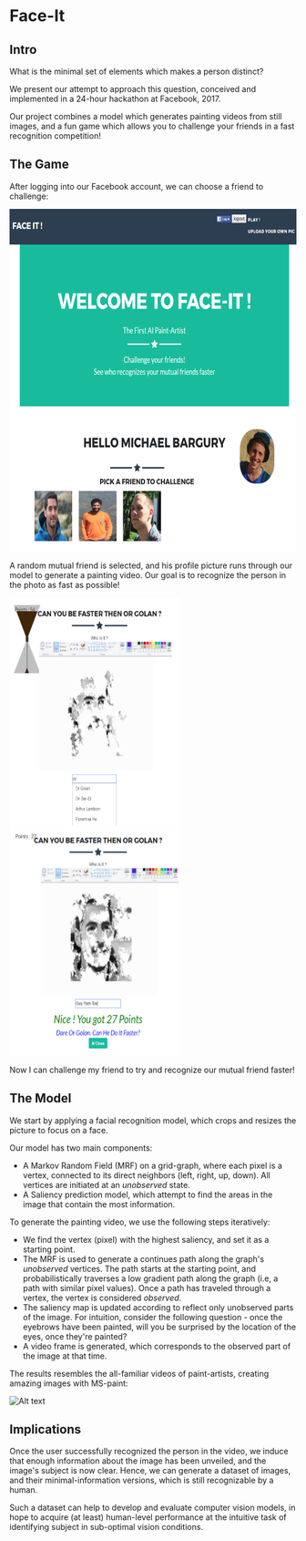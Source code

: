 # Face-It

## Intro

What is the minimal set of elements which makes a person distinct?

We present our attempt to approach this question, conceived and implemented in a 24-hour hackathon at Facebook, 2017.

Our project combines a model which generates painting videos from still images, and a fun game which allows you to challenge your friends in a fast recognition competition!

## The Game

After logging into our Facebook account, we can choose a friend to challenge:

<!---![Alt text](/demo/pick.png?raw=true "Welcome, pick a friend")-->

<img src="/demo/pick.png" alt="Welcome & Pick a friend" width="600" height="600" />

A random mutual friend is selected, and his profile picture runs through our model to generate a painting video. Our goal is to recognize the person in the photo as fast as possible!

<img src="/demo/or.png" alt="Wrong choice" width="300" height="400" /> <img src="/demo/guy.png" alt="Correct!" width="300" height="400" /> 

Now I can challenge my friend to try and recognize our mutual friend faster!

## The Model

We start by applying a facial recognition model, which crops and resizes the picture to focus on a face.

Our model has two main components:

- A Markov Random Field (MRF) on a grid-graph, where each pixel is a vertex, connected to its direct neighbors (left, right, up, down).
All vertices are initiated at an *unobserved* state.
- A Saliency prediction model, which attempt to find the areas in the image that contain the most information.

To generate the painting video, we use the following steps iteratively:
- We find the vertex (pixel) with the highest saliency, and set it as a starting point.
- The MRF is used to generate a continues path along the graph's *unobserved* vertices. The path starts at the starting point, and probabilistically traverses a low gradient path along the graph (i.e, a path with similar pixel values). Once a path has traveled through a vertex, the vertex is considered *observed*.
- The saliency map is updated according to reflect only unobserved parts of the image. For intuition, consider the following question - once the eyebrows have been painted, will you be surprised by the location of the eyes, once they're painted?
- A video frame is generated, which corresponds to the observed part of the image at that time.

The results resembles the all-familiar videos of paint-artists, creating amazing images with MS-paint:

![Alt text](/web-service/static/vid/guy_vid.gif?raw=true "Result")

## Implications

Once the user successfully recognized the person in the video, we induce that enough information about the image has been unveiled, and the image's subject is now clear. Hence, we can generate a dataset of images, and their minimal-information versions, which is still recognizable by a human.

Such a dataset can help to develop and evaluate computer vision models, in hope to acquire (at least) human-level performance at the intuitive task of identifying subject in sub-optimal vision conditions.
